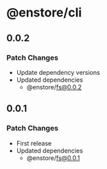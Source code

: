 # @enstore/cli

## 0.0.2

### Patch Changes

- Update dependency versions
- Updated dependencies
  - @enstore/fs@0.0.2

## 0.0.1

### Patch Changes

- First release
- Updated dependencies
  - @enstore/fs@0.0.1

